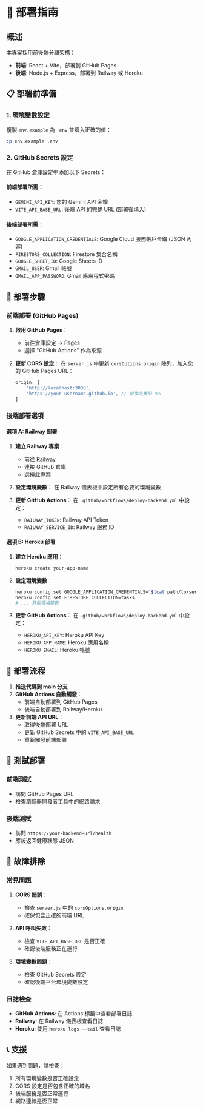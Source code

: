 # 🚀 部署指南

## 概述
本專案採用前後端分離架構：
- **前端**: React + Vite，部署到 GitHub Pages
- **後端**: Node.js + Express，部署到 Railway 或 Heroku

## 📋 部署前準備

### 1. 環境變數設定
複製 `env.example` 為 `.env` 並填入正確的值：

```bash
cp env.example .env
```

### 2. GitHub Secrets 設定
在 GitHub 倉庫設定中添加以下 Secrets：

#### 前端部署所需：
- `GEMINI_API_KEY`: 您的 Gemini API 金鑰
- `VITE_API_BASE_URL`: 後端 API 的完整 URL (部署後填入)

#### 後端部署所需：
- `GOOGLE_APPLICATION_CREDENTIALS`: Google Cloud 服務帳戶金鑰 (JSON 內容)
- `FIRESTORE_COLLECTION`: Firestore 集合名稱
- `GOOGLE_SHEET_ID`: Google Sheets ID
- `GMAIL_USER`: Gmail 帳號
- `GMAIL_APP_PASSWORD`: Gmail 應用程式密碼

## 🎯 部署步驟

### 前端部署 (GitHub Pages)

1. **啟用 GitHub Pages**：
   - 前往倉庫設定 → Pages
   - 選擇 "GitHub Actions" 作為來源

2. **更新 CORS 設定**：
   在 `server.js` 中更新 `corsOptions.origin` 陣列，加入您的 GitHub Pages URL：
   ```javascript
   origin: [
       'http://localhost:3000',
       'https://your-username.github.io', // 替換為實際 URL
   ]
   ```

### 後端部署選項

#### 選項 A: Railway 部署

1. **建立 Railway 專案**：
   - 前往 [Railway](https://railway.app)
   - 連接 GitHub 倉庫
   - 選擇此專案

2. **設定環境變數**：
   在 Railway 儀表板中設定所有必要的環境變數

3. **更新 GitHub Actions**：
   在 `.github/workflows/deploy-backend.yml` 中設定：
   - `RAILWAY_TOKEN`: Railway API Token
   - `RAILWAY_SERVICE_ID`: Railway 服務 ID

#### 選項 B: Heroku 部署

1. **建立 Heroku 應用**：
   ```bash
   heroku create your-app-name
   ```

2. **設定環境變數**：
   ```bash
   heroku config:set GOOGLE_APPLICATION_CREDENTIALS="$(cat path/to/service-account.json)"
   heroku config:set FIRESTORE_COLLECTION=tasks
   # ... 其他環境變數
   ```

3. **更新 GitHub Actions**：
   在 `.github/workflows/deploy-backend.yml` 中設定：
   - `HEROKU_API_KEY`: Heroku API Key
   - `HEROKU_APP_NAME`: Heroku 應用名稱
   - `HEROKU_EMAIL`: Heroku 帳號

## 🔄 部署流程

1. **推送代碼到 main 分支**
2. **GitHub Actions 自動觸發**：
   - 前端自動部署到 GitHub Pages
   - 後端自動部署到 Railway/Heroku
3. **更新前端 API URL**：
   - 取得後端部署 URL
   - 更新 GitHub Secrets 中的 `VITE_API_BASE_URL`
   - 重新觸發前端部署

## 🧪 測試部署

### 前端測試
- 訪問 GitHub Pages URL
- 檢查瀏覽器開發者工具中的網路請求

### 後端測試
- 訪問 `https://your-backend-url/health`
- 應該返回健康狀態 JSON

## 🐛 故障排除

### 常見問題

1. **CORS 錯誤**：
   - 檢查 `server.js` 中的 `corsOptions.origin`
   - 確保包含正確的前端 URL

2. **API 呼叫失敗**：
   - 檢查 `VITE_API_BASE_URL` 是否正確
   - 確認後端服務正在運行

3. **環境變數問題**：
   - 檢查 GitHub Secrets 設定
   - 確認後端平台環境變數設定

### 日誌檢查

- **GitHub Actions**: 在 Actions 標籤中查看部署日誌
- **Railway**: 在 Railway 儀表板查看日誌
- **Heroku**: 使用 `heroku logs --tail` 查看日誌

## 📞 支援

如果遇到問題，請檢查：
1. 所有環境變數是否正確設定
2. CORS 設定是否包含正確的域名
3. 後端服務是否正常運行
4. 網路連線是否正常
